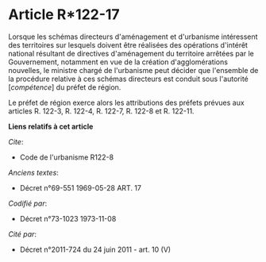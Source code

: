 # Article R*122-17

Lorsque les schémas directeurs d'aménagement et d'urbanisme intéressent des territoires sur lesquels doivent être réalisées
des opérations d'intérêt national résultant de directives d'aménagement du territoire arrêtées par le Gouvernement, notamment
en vue de la création d'agglomérations nouvelles, le ministre chargé de l'urbanisme peut décider que l'ensemble de la
procédure relative à ces schémas directeurs est conduit sous l'autorité [*compétence*] du préfet de région.

Le préfet de région exerce alors les attributions des préfets prévues aux articles R. 122-3, R. 122-4, R. 122-7, R. 122-8 et
R. 122-11.

**Liens relatifs à cet article**

_Cite_:

  - Code de l'urbanisme R122-8

_Anciens textes_:

  - Décret n°69-551 1969-05-28 ART. 17

_Codifié par_:

  - Décret n°73-1023 1973-11-08

_Cité par_:

  - Décret n°2011-724 du 24 juin 2011 - art. 10 (V)
